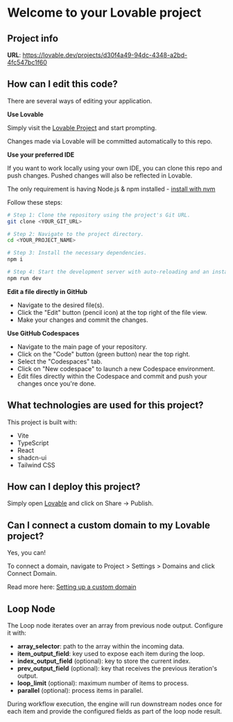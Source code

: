 # Welcome to your Lovable project

## Project info

**URL**: https://lovable.dev/projects/d30f4a49-94dc-4348-a2bd-4fc547bc1f60

## How can I edit this code?

There are several ways of editing your application.

**Use Lovable**

Simply visit the [Lovable Project](https://lovable.dev/projects/d30f4a49-94dc-4348-a2bd-4fc547bc1f60) and start prompting.

Changes made via Lovable will be committed automatically to this repo.

**Use your preferred IDE**

If you want to work locally using your own IDE, you can clone this repo and push changes. Pushed changes will also be reflected in Lovable.

The only requirement is having Node.js & npm installed - [install with nvm](https://github.com/nvm-sh/nvm#installing-and-updating)

Follow these steps:

```sh
# Step 1: Clone the repository using the project's Git URL.
git clone <YOUR_GIT_URL>

# Step 2: Navigate to the project directory.
cd <YOUR_PROJECT_NAME>

# Step 3: Install the necessary dependencies.
npm i

# Step 4: Start the development server with auto-reloading and an instant preview.
npm run dev
```

**Edit a file directly in GitHub**

- Navigate to the desired file(s).
- Click the "Edit" button (pencil icon) at the top right of the file view.
- Make your changes and commit the changes.

**Use GitHub Codespaces**

- Navigate to the main page of your repository.
- Click on the "Code" button (green button) near the top right.
- Select the "Codespaces" tab.
- Click on "New codespace" to launch a new Codespace environment.
- Edit files directly within the Codespace and commit and push your changes once you're done.

## What technologies are used for this project?

This project is built with:

- Vite
- TypeScript
- React
- shadcn-ui
- Tailwind CSS

## How can I deploy this project?

Simply open [Lovable](https://lovable.dev/projects/d30f4a49-94dc-4348-a2bd-4fc547bc1f60) and click on Share -> Publish.

## Can I connect a custom domain to my Lovable project?

Yes, you can!

To connect a domain, navigate to Project > Settings > Domains and click Connect Domain.

Read more here: [Setting up a custom domain](https://docs.lovable.dev/tips-tricks/custom-domain#step-by-step-guide)

## Loop Node
The Loop node iterates over an array from previous node output. Configure it with:
- **array_selector**: path to the array within the incoming data.
- **item_output_field**: key used to expose each item during the loop.
- **index_output_field** (optional): key to store the current index.
- **prev_output_field** (optional): key that receives the previous iteration\'s output.
- **loop_limit** (optional): maximum number of items to process.
- **parallel** (optional): process items in parallel.

During workflow execution, the engine will run downstream nodes once for each item and provide the configured fields as part of the loop node result.

